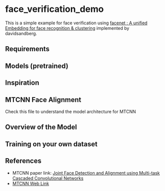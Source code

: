 # face_verification_demo
This is a simple example for face verification using [facenet : A unified Embedding for face recognition &amp; clustering](http://arxiv.org/abs/1503.03832) implemented by davidsandberg.

## Requirements

## Models (pretrained)


## Inspiration

## MTCNN Face Alignment
Check this file to understand the model architecture for MTCNN

## Overview of the Model

## Training on your own dataset

## References
- MTCNN paper link: [Joint Face Detection and Alignment using Multi-task Cascaded Convolutional Networks](https://arxiv.org/pdf/1604.02878v1.pdf)
- [MTCNN Web Link](https://kpzhang93.github.io/MTCNN_face_detection_alignment/index.html)